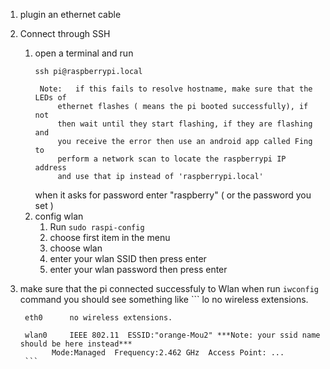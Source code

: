 1. plugin an ethernet cable 
2. Connect through SSH
	1. open a terminal and run
		```
		ssh pi@raspberrypi.local
		```
			Note: 	if this fails to resolve hostname, make sure that the LEDs of 
				ethernet flashes ( means the pi booted successfully), if not
				then wait until they start flashing, if they are flashing and
				you receive the error then use an android app called Fing to 
				perform a network scan to locate the raspberrypi IP address 
				and use that ip instead of 'raspberrypi.local'
		when it asks for password enter "raspberry" ( or the password you set )
	2. config wlan 
		1. 	Run `sudo raspi-config`
		2. 	choose first item in the menu
		3. 	choose wlan
		4. 	enter your wlan SSID then press enter
		5. 	enter your wlan password then press enter


3. make sure that the pi connected successfuly to Wlan
	when run `iwconfig` command
	you should see something like
		```
		lo        no wireless extensions.

		eth0      no wireless extensions.

		wlan0     IEEE 802.11  ESSID:"orange-Mou2" ***Note: your ssid name should be here instead***
			  Mode:Managed  Frequency:2.462 GHz  Access Point: ... 
		```
		